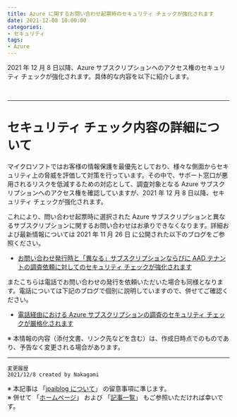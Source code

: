 ```yaml
---
title: Azure に関するお問い合わせ起票時のセキュリティ チェックが強化されます
date: 2021-12-08 10:00:00
categories:
- セキュリティ
tags:
- Azure
---
```

2021 年 12 月 8 日以降、Azure サブスクリプションへのアクセス権のセキュリティ チェックが強化されます。具体的な内容を以下に紹介します。  
<!-- more -->
<br>

***
# セキュリティ チェック内容の詳細について

マイクロソフトではお客様の情報保護を最優先としており、様々な側面からセキュリティ上の脅威を評価して対策を行っています。その中で、サポート窓口が悪用されるリスクを低減するための対応として、調査対象となる Azure サブスクリプションへのアクセス権を確認していますが、2021 年 12 月 8 日以降、セキュリティ チェックが強化されます。  

これにより、問い合わせ起票時に選択された Azure サブスクリプションと異なるサブスクリプションに関するお問い合わせはお承りできなくなります。詳細および最新情報については 2021 年 11 月 26 日 に公開された以下のブログをご参照ください。  

- [お問い合わせ発行時と「異なる」サブスクリプションならびに AAD テナントの調査依頼に対してのセキュリティ チェックが強化されます](https://jpaztech.github.io/blog/information/Different-subscriptions-research/)

またこちらは電話でお問い合わせの発行を依頼いただいた場合も同様となります。電話については下記のブログで個別に説明していますので、併せてご確認ください。  

- [電話経由における Azure サブスクリプションの調査のセキュリティ チェックが厳格化されます](https://jpaztech.github.io/blog/information/Security-check-stricter/)

※ 本情報の内容（添付文書、リンク先などを含む）は、作成日時点でのものであり、予告なく変更される場合があります。  

***
`変更履歴`  
`2021/12/8 created by Nakagami`

※ 本記事は 「[jpaiblog について](https://jpaiblog.github.io/blog/2020/01/01/about-jpaiblog/)」 の留意事項に準じます。  
※ 併せて 「[ホームページ](https://jpaiblog.github.io/blog/)」 および 「[記事一覧](https://jpaiblog.github.io/blog/archives/)」 もご参照いただければ幸いです。  